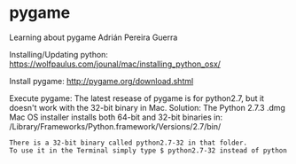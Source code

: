 # pygame
Learning about pygame
Adrián Pereira Guerra

Installing/Updating python: https://wolfpaulus.com/jounal/mac/installing_python_osx/

Install pygame: http://pygame.org/download.shtml

Execute pygame:
The latest resease of pygame is for python2.7, but it doesn't work with the 32-bit binary in Mac.
Solution:
	The Python 2.7.3 .dmg Mac OS installer installs both 64-bit and 32-bit binaries in: /Library/Frameworks/Python.framework/Versions/2.7/bin/

	There is a 32-bit binary called python2.7-32 in that folder.
	To use it in the Terminal simply type $ python2.7-32 instead of python